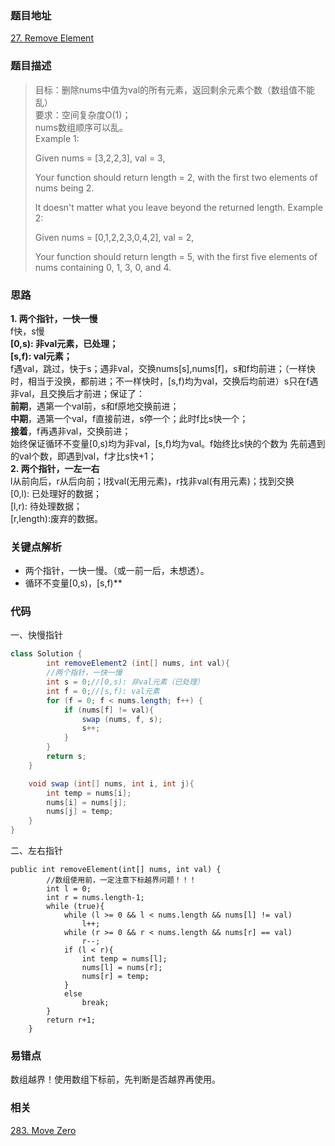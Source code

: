 ### 题目地址
[27. Remove Element](https://leetcode.com/problems/remove-element/)
### 题目描述

> 目标：删除nums中值为val的所有元素，返回剩余元素个数（数组值不能乱）  
要求：空间复杂度O(1)；  
nums数组顺序可以乱。  
Example 1:
> 
> Given nums = [3,2,2,3], val = 3,  
> 
> Your function should return length = 2, with the first two elements of nums being 2.
> 
> It doesn't matter what you leave beyond the returned length.
Example 2:
> 
> Given nums = [0,1,2,2,3,0,4,2], val = 2,
> 
> Your function should return length = 5, with the first five elements of nums containing 0, 1, 3, 0, and 4.


### 思路
**1. 两个指针，一快一慢**  
f快，s慢  
**[0,s): 非val元素，已处理；  
[s,f): val元素；**  
f遇val，跳过，快于s；遇非val，交换nums[s],nums[f]，s和f均前进；（一样快时，相当于没换，都前进；不一样快时，[s,f)均为val，交换后均前进）s只在f遇非val，且交换后才前进；保证了：  
**前期**，遇第一个val前，s和f原地交换前进；  
**中期**，遇第一个val，f直接前进，s停一个；此时f比s快一个；  
**接着**，f再遇非val，交换前进；  
始终保证循环不变量[0,s)均为非val，[s,f)均为val。f始终比s快的个数为 先前遇到的val个数，即遇到val，f才比s快+1；  
**2. 两个指针，一左一右**  
l从前向后，r从后向前；l找val(无用元素)，r找非val(有用元素)；找到交换  
[0,l): 已处理好的数据；  
[l,r): 待处理数据；  
[r,length):废弃的数据。
###   关键点解析
* 两个指针，一快一慢。（或一前一后，未想透）。
* 循环不变量[0,s)，[s,f)**
### 代码
一、快慢指针
```java
class Solution {
        int removeElement2 (int[] nums, int val){
        //两个指针，一快一慢
        int s = 0;//[0,s): 非val元素（已处理）
        int f = 0;//[s,f): val元素
        for (f = 0; f < nums.length; f++) {
            if (nums[f] != val){
                swap (nums, f, s);
                s++;
            }
        }
        return s;
    }

    void swap (int[] nums, int i, int j){
        int temp = nums[i];
        nums[i] = nums[j];
        nums[j] = temp;
    }
}
```
二、左右指针
```
public int removeElement(int[] nums, int val) {
        //数组使用前，一定注意下标越界问题！！！
        int l = 0;
        int r = nums.length-1;
        while (true){
            while (l >= 0 && l < nums.length && nums[l] != val)
                l++;
            while (r >= 0 && r < nums.length && nums[r] == val)
                r--;
            if (l < r){
                int temp = nums[l];
                nums[l] = nums[r];
                nums[r] = temp;
            }
            else
                break;
        }
        return r+1;
    }
```
### 易错点
数组越界！使用数组下标前，先判断是否越界再使用。
### 相关
[283. Move Zero](https://github.com/zhangbotong/LeetCode/blob/master/problems/283.%20Move%20Zeros.md "283. Move Zero")

